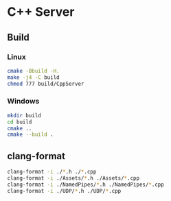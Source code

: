 
# C++ Server

## Build

### Linux

```bash
cmake -Bbuild -H.
make -j4 -C build
chmod 777 build/CppServer
```

### Windows

```bash
mkdir build
cd build
cmake ..
cmake --build .
```

## clang-format

```bash
clang-format -i ./*.h ./*.cpp
clang-format -i ./Assets/*.h ./Assets/*.cpp
clang-format -i ./NamedPipes/*.h ./NamedPipes/*.cpp
clang-format -i ./UDP/*.h ./UDP/*.cpp
```
